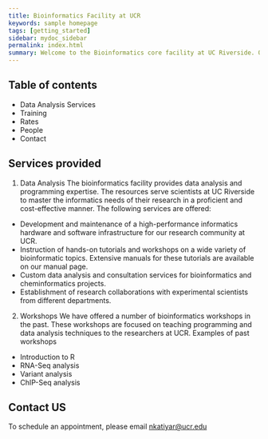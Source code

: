 ```yaml
---
title: Bioinformatics Facility at UCR
keywords: sample homepage
tags: [getting_started]
sidebar: mydoc_sidebar
permalink: index.html
summary: Welcome to the Bioinformatics core facility at UC Riverside. Our facility is part of the Institute for Integrative Genome Biology (IIGB) that operates a modern biotechnology hub consisting of core facilities for genomics, bioinformatics, proteomics, chemical genomics and advanced microscopy.
---
```


## Table of contents
* Data Analysis Services
* Training
* Rates
* People
* Contact

## Services provided

1. Data Analysis
The bioinformatics facility provides data analysis and programming expertise. The resources serve scientists at UC Riverside to master the informatics needs of their research in a proficient and cost-effective manner. The following services are offered:
* Development and maintenance of a high-performance informatics hardware and software infrastructure for our research community at UCR.
* Instruction of hands-on tutorials and workshops on a wide variety of bioinformatic topics. Extensive manuals for these tutorials are available on our manual page.
* Custom data analysis and consultation services for bioinformatics and cheminformatics projects.
* Establishment of research collaborations with experimental scientists from different departments.


2. Workshops
We have offered a number of bioinformatics workshops in the past. These workshops are focused on teaching programming and data analysis techniques to the researchers at UCR. Examples of past workshops
* Introduction to R
* RNA-Seq analysis
* Variant analysis
* ChIP-Seq analysis

## Contact US
To schedule an appointment, please email nkatiyar@ucr.edu
